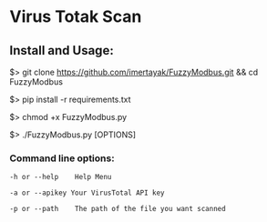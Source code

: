 Virus Totak Scan
=====================


Install and Usage:
-------------
$> git clone https://github.com/imertayak/FuzzyModbus.git && cd FuzzyModbus

$> pip install -r requirements.txt

$> chmod +x FuzzyModbus.py

$> ./FuzzyModbus.py [OPTIONS]

### Command line options:

```
-h or --help	Help Menu

-a or --apikey Your VirusTotal API key

-p or --path	The path of the file you want scanned

